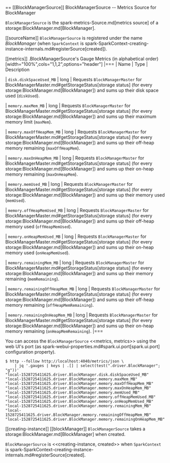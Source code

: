 == [[BlockManagerSource]] BlockManagerSource -- Metrics Source for BlockManager

`BlockManagerSource` is the spark-metrics-Source.md[metrics source] of a storage:BlockManager.md[BlockManager].

[[sourceName]]
`BlockManagerSource` is registered under the name *BlockManager* (when `SparkContext` is spark-SparkContext-creating-instance-internals.md#registerSource[created]).

[[metrics]]
.BlockManagerSource's Gauge Metrics (in alphabetical order)
[width="100%",cols="1,1,2",options="header"]
|===
| Name
| Type
| Description

| `disk.diskSpaceUsed_MB`
| long
| Requests `BlockManagerMaster` for BlockManagerMaster.md#getStorageStatus[storage status] (for every storage:BlockManager.md[BlockManager]) and sums up their disk space used (`diskUsed`).

| `memory.maxMem_MB`
| long
| Requests `BlockManagerMaster` for BlockManagerMaster.md#getStorageStatus[storage status] (for every storage:BlockManager.md[BlockManager]) and sums up their maximum memory limit (`maxMem`).

| `memory.maxOffHeapMem_MB`
| long
| Requests `BlockManagerMaster` for BlockManagerMaster.md#getStorageStatus[storage status] (for every storage:BlockManager.md[BlockManager]) and sums up their off-heap memory remaining (`maxOffHeapMem`).

| `memory.maxOnHeapMem_MB`
| long
| Requests `BlockManagerMaster` for BlockManagerMaster.md#getStorageStatus[storage status] (for every storage:BlockManager.md[BlockManager]) and sums up their on-heap memory remaining (`maxOnHeapMem`).

| `memory.memUsed_MB`
| long
| Requests `BlockManagerMaster` for BlockManagerMaster.md#getStorageStatus[storage status] (for every storage:BlockManager.md[BlockManager]) and sums up their memory used (`memUsed`).

| `memory.offHeapMemUsed_MB`
| long
| Requests `BlockManagerMaster` for BlockManagerMaster.md#getStorageStatus[storage status] (for every storage:BlockManager.md[BlockManager]) and sums up their off-heap memory used (`offHeapMemUsed`).

| `memory.onHeapMemUsed_MB`
| long
| Requests `BlockManagerMaster` for BlockManagerMaster.md#getStorageStatus[storage status] (for every storage:BlockManager.md[BlockManager]) and sums up their on-heap memory used (`onHeapMemUsed`).

| `memory.remainingMem_MB`
| long
| Requests `BlockManagerMaster` for BlockManagerMaster.md#getStorageStatus[storage status] (for every storage:BlockManager.md[BlockManager]) and sums up their memory remaining (`memRemaining`).

| `memory.remainingOffHeapMem_MB`
| long
| Requests `BlockManagerMaster` for BlockManagerMaster.md#getStorageStatus[storage status] (for every storage:BlockManager.md[BlockManager]) and sums up their off-heap memory remaining (`offHeapMemRemaining`).

| `memory.remainingOnHeapMem_MB`
| long
| Requests `BlockManagerMaster` for BlockManagerMaster.md#getStorageStatus[storage status] (for every storage:BlockManager.md[BlockManager]) and sums up their on-heap memory remaining (`onHeapMemRemaining`).
|===

You can access the `BlockManagerSource` <<metrics, metrics>> using the web UI's port (as spark-webui-properties.md#spark.ui.port[spark.ui.port] configuration property).

```
$ http --follow http://localhost:4040/metrics/json \
    | jq '.gauges | keys | .[] | select(test(".driver.BlockManager"; "g"))'
"local-1528725411625.driver.BlockManager.disk.diskSpaceUsed_MB"
"local-1528725411625.driver.BlockManager.memory.maxMem_MB"
"local-1528725411625.driver.BlockManager.memory.maxOffHeapMem_MB"
"local-1528725411625.driver.BlockManager.memory.maxOnHeapMem_MB"
"local-1528725411625.driver.BlockManager.memory.memUsed_MB"
"local-1528725411625.driver.BlockManager.memory.offHeapMemUsed_MB"
"local-1528725411625.driver.BlockManager.memory.onHeapMemUsed_MB"
"local-1528725411625.driver.BlockManager.memory.remainingMem_MB"
"local-1528725411625.driver.BlockManager.memory.remainingOffHeapMem_MB"
"local-1528725411625.driver.BlockManager.memory.remainingOnHeapMem_MB"
```

[[creating-instance]]
[[blockManager]]
`BlockManagerSource` takes a storage:BlockManager.md[BlockManager] when created.

`BlockManagerSource` is <<creating-instance, created>> when `SparkContext` is spark-SparkContext-creating-instance-internals.md#registerSource[created].
